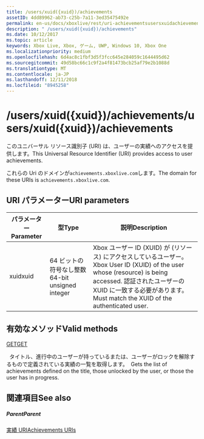 ```yaml
---
title: /users/xuid({xuid})/achievements
assetID: 4dd89962-ab73-c25b-7a11-3ed35475492e
permalink: en-us/docs/xboxlive/rest/uri-achievementsusersxuidachievementsv2.html
description: " /users/xuid({xuid})/achievements"
ms.date: 10/12/2017
ms.topic: article
keywords: Xbox Live, Xbox, ゲーム, UWP, Windows 10, Xbox One
ms.localizationpriority: medium
ms.openlocfilehash: 6d4ac8c1fbf3d5f3fcc645e284059c1644495d62
ms.sourcegitcommit: 49d58bc66c1c9f2a4f81473bcb25af79e2b1088d
ms.translationtype: MT
ms.contentlocale: ja-JP
ms.lasthandoff: 12/11/2018
ms.locfileid: "8945258"
---
```

# <a name="usersxuidxuidachievements"></a><span data-ttu-id="ccc31-104">/users/xuid({xuid})/achievements</span><span class="sxs-lookup"><span data-stu-id="ccc31-104">/users/xuid({xuid})/achievements</span></span>
 
<span data-ttu-id="ccc31-105">このユニバーサル リソース識別子 (URI) は、ユーザーの実績へのアクセスを提供します。</span><span class="sxs-lookup"><span data-stu-id="ccc31-105">This Universal Resource Identifier (URI) provides access to user achievements.</span></span>
 
<span data-ttu-id="ccc31-106">これらの Uri のドメインが`achievements.xboxlive.com`します。</span><span class="sxs-lookup"><span data-stu-id="ccc31-106">The domain for these URIs is `achievements.xboxlive.com`.</span></span>
 
<a id="ID4E1"></a>

 
## <a name="uri-parameters"></a><span data-ttu-id="ccc31-107">URI パラメーター</span><span class="sxs-lookup"><span data-stu-id="ccc31-107">URI parameters</span></span>
 
| <span data-ttu-id="ccc31-108">パラメーター</span><span class="sxs-lookup"><span data-stu-id="ccc31-108">Parameter</span></span>| <span data-ttu-id="ccc31-109">型</span><span class="sxs-lookup"><span data-stu-id="ccc31-109">Type</span></span>| <span data-ttu-id="ccc31-110">説明</span><span class="sxs-lookup"><span data-stu-id="ccc31-110">Description</span></span>| 
| --- | --- | --- | 
| <span data-ttu-id="ccc31-111">xuid</span><span class="sxs-lookup"><span data-stu-id="ccc31-111">xuid</span></span>| <span data-ttu-id="ccc31-112">64 ビットの符号なし整数</span><span class="sxs-lookup"><span data-stu-id="ccc31-112">64-bit unsigned integer</span></span>| <span data-ttu-id="ccc31-113">Xbox ユーザー ID (XUID) が (リソース) にアクセスしているユーザー。</span><span class="sxs-lookup"><span data-stu-id="ccc31-113">Xbox User ID (XUID) of the user whose (resource) is being accessed.</span></span> <span data-ttu-id="ccc31-114">認証されたユーザーの XUID に一致する必要があります。</span><span class="sxs-lookup"><span data-stu-id="ccc31-114">Must match the XUID of the authenticated user.</span></span>| 
  
<a id="ID4EAC"></a>

 
## <a name="valid-methods"></a><span data-ttu-id="ccc31-115">有効なメソッド</span><span class="sxs-lookup"><span data-stu-id="ccc31-115">Valid methods</span></span>

[<span data-ttu-id="ccc31-116">GET</span><span class="sxs-lookup"><span data-stu-id="ccc31-116">GET</span></span>](uri-achievementsusersxuidachievementsgetv2.md)

<span data-ttu-id="ccc31-117">&nbsp;&nbsp;タイトル、進行中のユーザーが持っているまたは、ユーザーがロックを解除するもので定義されている実績の一覧を取得します。</span><span class="sxs-lookup"><span data-stu-id="ccc31-117">&nbsp;&nbsp;Gets the list of achievements defined on the title, those unlocked by the user, or those the user has in progress.</span></span>
 
<a id="ID4EKC"></a>

 
## <a name="see-also"></a><span data-ttu-id="ccc31-118">関連項目</span><span class="sxs-lookup"><span data-stu-id="ccc31-118">See also</span></span>
 
<a id="ID4EMC"></a>

 
##### <a name="parent"></a><span data-ttu-id="ccc31-119">Parent</span><span class="sxs-lookup"><span data-stu-id="ccc31-119">Parent</span></span> 

[<span data-ttu-id="ccc31-120">実績 URI</span><span class="sxs-lookup"><span data-stu-id="ccc31-120">Achievements URIs</span></span>](atoc-reference-achievementsv2.md)

   